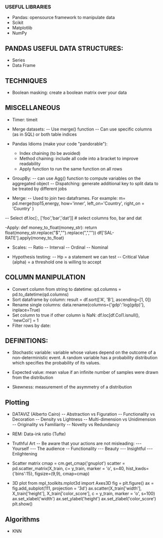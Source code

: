 ### USEFUL LIBRARIES
- Pandas: opensource framework to manipulate data
- Scikit
- Matplotlib
- NumPy

## PANDAS USEFUL DATA STRUCTURES:
- Series
- Data Frame

## TECHNIQUES
- Boolean masking: create a boolean matrix over your data

## MISCELLANEOUS
- Timer:
	timeit

- Merge datasets:
-- Use merge() function
-- Can use specific columns (as in SQL) or both table indices

- Pandas Idioms (make your code "pandorable"):
    - Index chaining (to be avoided)
    - Method chaining: include all code into a bracket to improve readability
    - Apply function to run the same function on all rows

- GroupBy:
-- can use Agg() function to compute variables on the aggregated object
-- Dispatching: generate additional key to split data to be treated by different jobs
  
- Merge:
-- Used to join two dataframes. For example: 
	m= pd.merge(top15,energy, how='inner', left_on='Country', right_on = 'Country' )

-- Select
	df.loc[:, ['foo','bar','dat']] # select columns foo, bar and dat

-Apply:
	def money_to_float(money_str):
    	return float(money_str.replace("$","").replace(",",""))
	df['SAL-RATE'].apply(money_to_float)


- Scales:
-- Ratio
-- Interval
-- Ordinal
-- Nominal

- Hypothesis testing:
-- Hp = a statement we can test
-- Critical Value (alpha) = a threshold one is willing to accept


## COLUMN MANIPULATION
- Convert column from string to datetime:
	qd.columns = pd.to_datetime(qd.columns)
- Sort dataframe by column:
	result = df.sort(['A', 'B'], ascending=[1, 0])
- Rename single columns:
	data.rename(columns={'gdp':'log(gdp)'}, inplace=True)
- Set column to true if other column is NaN:
	df.loc[df.Col1.isnull(), 'newCol'] = 1
- Filter rows by date:
	
## DEFINITIONS:
- Stochastic variable: variable whose values depend on the outcome of a non-deterministic event. A random variable has a probability distribution which specifies the probability of its values.

- Expected value: mean value if an infinite number of samples were drawn from the distribution

- Skewness: measurement of the asymmetry of a distribution


## Plotting

- DATAVIZ (Alberto Cairo)
-- Abstraction vs Figuration
-- Functionality vs Decoration
-- Density vs Lightness
-- Multi-dimension vs Unidimension
-- Originality vs Familiarity
-- Novelty vs Redundancy

- REM: Data-ink ratio (Tufte)

- Truthful Art
-- Be aware that your actions are not misleading:
--- Yourself
--- The audience
-- Functionality
--- Beauty
--- Insightful
--- Enlightening

- Scatter matrix
	cmap = cm.get_cmap('gnuplot')
	scatter = pd.scatter_matrix(X_train, c= y_train, marker = 'o', s=40, hist_kwds={'bins':15}, figsize=(9,9), cmap=cmap)

- 3D plot
	from mpl_toolkits.mplot3d import Axes3D
	fig = plt.figure()
	ax = fig.add_subplot(111, projection = '3d')
	ax.scatter(X_train['width'], X_train['height'], X_train['color_score'], c = y_train, marker = 'o', s=100)
	ax.set_xlabel('width')
	ax.set_ylabel('height')
	ax.set_zlabel('color_score')
	plt.show()

## Algorithms
- KNN

